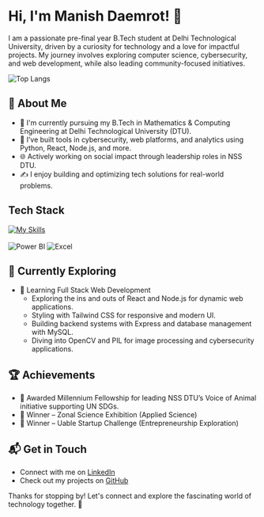 # Hi, I'm Manish Daemrot! 👋

I am a passionate pre-final year B.Tech student at Delhi Technological University, driven by a curiosity for technology and a love for impactful projects. My journey involves exploring computer science, cybersecurity, and web development, while also leading community-focused initiatives.

![Top Langs](https://github-readme-stats.vercel.app/api/top-langs/?username=idaemrot&layout=compact&theme=vue-dark&hide_border=true)


## 🚀 About Me

- 🔭 I'm currently pursuing my B.Tech in Mathematics & Computing Engineering at Delhi Technological University (DTU).
- 🧠 I’ve built tools in cybersecurity, web platforms, and analytics using Python, React, Node.js, and more.
- 🌐 Actively working on social impact through leadership roles in NSS DTU.
- ✍️ I enjoy building and optimizing tech solutions for real-world problems.

## Tech Stack

[![My Skills](https://skillicons.dev/icons?i=js,html,css,py,react,nodejs,mysql)](https://skillicons.dev)  
&nbsp;  
![Power BI](https://img.shields.io/badge/Power%20BI-F2C811?style=for-the-badge&logo=powerbi&logoColor=black)
![Excel](https://img.shields.io/badge/Microsoft_Excel-217346?style=for-the-badge&logo=microsoft-excel&logoColor=white)

## 🌱 Currently Exploring

- 🚀 Learning Full Stack Web Development
  - Exploring the ins and outs of React and Node.js for dynamic web applications.
  - Styling with Tailwind CSS for responsive and modern UI.
  - Building backend systems with Express and database management with MySQL.
  - Diving into OpenCV and PIL for image processing and cybersecurity applications.

 ## 🏆 Achievements

- 🌟 Awarded Millennium Fellowship for leading NSS DTU’s Voice of Animal initiative supporting UN SDGs.
- 🥇 Winner – Zonal Science Exhibition (Applied Science)
- 🚀 Winner – Uable Startup Challenge (Entrepreneurship Exploration)

## 📬 Get in Touch

- Connect with me on [LinkedIn](https://www.linkedin.com/in/manish-daemrot)
- Check out my projects on [GitHub](https://github.com/idaemrot)

Thanks for stopping by! Let's connect and explore the fascinating world of technology together. 🚀
